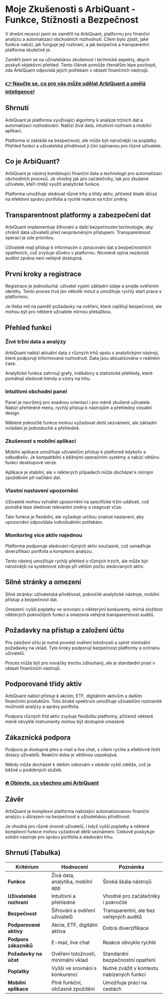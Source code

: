# Moje Zkušenosti s ArbiQuant - Funkce, Stížnosti a Bezpečnost
   
V dnešní recenzi jsem se zaměřil na ArbiQuant, platformu pro finanční analýzu a automatizaci obchodních rozhodnutí. Cílem bylo zjistit, jaké funkce nabízí, jak funguje její rozhraní, a jak bezpečná a transparentní platforma skutečně je.  

Zaměřil jsem se na uživatelskou zkušenost i technické aspekty, abych poskytl objektivní přehled. Tento článek pomůže čtenářům lépe pochopit, zda ArbiQuant odpovídá jejich potřebám v oblasti finančních nástrojů.  

### [👉 Naučte se, co pro vás může udělat ArbiQuant a umělá inteligence!](https://tinyurl.com/2yeybymt)
## Shrnutí  
ArbiQuant je platforma využívající algoritmy k analýze tržních dat a automatizaci rozhodování. Nabízí živá data, intuitivní rozhraní a mobilní aplikaci.  

Platforma si zakládá na bezpečnosti, ale může být náročnější na poplatky. Přehled funkcí a uživatelská přívětivost ji činí zajímavou pro různé uživatele.  

## Co je ArbiQuant?  
ArbiQuant je nástroj kombinující finanční data a technologii pro automatizaci obchodních procesů. Je vhodný jak pro začátečníky, tak pro zkušené uživatele, kteří chtějí využít analytické funkce.  

Platforma umožňuje sledovat různé trhy a třídy aktiv, přičemž klade důraz na efektivní správu portfolia a rychlé reakce na tržní změny.  

## Transparentnost platformy a zabezpečení dat  
ArbiQuant implementuje šifrování a další bezpečnostní technologie, aby chránil data uživatelů před neoprávněným přístupem. Transparentnost operací je zde prioritou.  

Uživatelé mají přístup k informacím o zpracování dat a bezpečnostních opatřeních, což zvyšuje důvěru v platformu. Nicméně úplná nezávislá auditní zpráva není veřejně dostupná.  

## První kroky a registrace  
Registrace je jednoduchá: uživatel vyplní základní údaje a projde ověřením identity. Tento proces trvá jen několik minut a umožňuje rychlý start práce s platformou.  

Je třeba mít na paměti požadavky na ověření, které zajišťují bezpečnost, ale mohou být pro některé uživatele mírnou překážkou.  

## Přehled funkcí  

### Živé tržní data a analýzy  
ArbiQuant nabízí aktuální data z různých trhů spolu s analytickými nástroji, které podporují informovaná rozhodnutí. Data jsou aktualizována v reálném čase.  

Analytické funkce zahrnují grafy, indikátory a statistické přehledy, které pomáhají sledovat trendy a vzory na trhu.  

### Intuitivní obchodní panel  
Panel je navržený pro snadnou orientaci i pro méně zkušené uživatele. Nabízí přehledné menu, rychlý přístup k nástrojům a přehledný vizuální design.  

Některé pokročilé funkce mohou vyžadovat delší seznámení, ale základní ovládání je jednoduché a přehledné.  

### Zkušenost s mobilní aplikací  
Mobilní aplikace umožňuje uživatelům přístup k platformě kdykoliv a odkudkoliv. Je kompatibilní s běžnými operačními systémy a nabízí většinu funkcí desktopové verze.  

Aplikace je stabilní, ale v některých případech může docházet k mírným zpožděním při načítání dat.  

### Vlastní nastavení upozornění  
Uživatelé mohou vytvářet upozornění na specifické tržní události, což pomáhá lépe sledovat relevantní změny a reagovat včas.  

Tato funkce je flexibilní, ale vyžaduje určitou znalost nastavení, aby upozornění odpovídala individuálním potřebám.  

### Monitoring více aktiv najednou  
Platforma podporuje sledování různých aktiv současně, což usnadňuje diverzifikaci portfolia a komplexní analýzu.  

Tento nástroj umožňuje rychlý přehled o různých trzích, ale může být náročnější na systémové zdroje při větším počtu sledovaných aktiv.  

## Silné stránky a omezení  
Silné stránky: uživatelská přívětivost, pokročilé analytické nástroje, mobilní přístup a bezpečnost dat.  

Omezení: vyšší poplatky ve srovnání s některými konkurenty, mírná složitost některých pokročilých funkcí a omezená veřejná transparentnost auditů.  

## Požadavky na přístup a založení účtu  
Pro založení účtu je nutné provést ověření totožnosti a splnit minimální požadavky na vklad. Tyto kroky podporují bezpečnost platformy a ochranu uživatelů.  

Proces může být pro nováčky trochu zdlouhavý, ale je standardní praxí v oblasti finančních nástrojů.  

## Podporované třídy aktiv  
ArbiQuant nabízí přístup k akciím, ETF, digitálním aktivům a dalším finančním produktům. Toto široké spektrum umožňuje uživatelům rozmanité možnosti analýzy a správy portfolia.  

Podpora různých tříd aktiv zvyšuje flexibilitu platformy, přičemž některé méně obvyklé instrumenty mohou být dostupné omezeně.  

## Zákaznická podpora  
Podpora je dostupná přes e-mail a live chat, s cílem rychle a efektivně řešit dotazy uživatelů. Reakční doba je většinou uspokojivá.  

Někdy může docházet k delším odezvám v období vyšší zátěže, což je běžné u podobných služeb.  

### [🔥 Objevte, co všechno umí ArbiQuant](https://tinyurl.com/2yeybymt)
## Závěr  
ArbiQuant je komplexní platforma nabízející automatizovanou finanční analýzu s důrazem na bezpečnost a uživatelskou přívětivost.  

Je vhodná pro různé úrovně uživatelů, i když vyšší poplatky a některé komplexní funkce mohou vyžadovat delší seznámení. Celkově poskytuje solidní nástroje pro správu portfolia a sledování trhu.  

## Shrnutí (Tabulka)  

| Kritérium                  | Hodnocení                         | Poznámka                                  |  
|----------------------------|---------------------------------|-------------------------------------------|  
| **Funkce**                 | Živá data, analytika, mobilní app| Široká škála nástrojů                     |  
| **Uživatelské rozhraní**   | Intuitivní a přehledné           | Vhodné pro začátečníky i pokročilé        |  
| **Bezpečnost**             | Šifrování a ověření uživatelů     | Transparentní, ale bez veřejných auditů   |  
| **Podporované aktivy**     | Akcie, ETF, digitální aktiva      | Dobrá diverzifikace                        |  
| **Podpora zákazníků**      | E-mail, live chat                 | Reakce obvykle rychlé                      |  
| **Požadavky na účet**      | Ověření totožnosti, minimální vklad | Standardní bezpečnostní opatření         |  
| **Poplatky**               | Vyšší ve srovnání s konkurencí    | Nutné zvážit v kontextu nabízených funkcí|  
| **Mobilní aplikace**       | Plně funkční, občasné zpoždění    | Umožňuje práci na cestách                  |